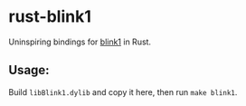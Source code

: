 # rust-blink1

Uninspiring bindings for [blink1](https://github.com/todbot/blink1) in Rust.

## Usage:

Build `libBlink1.dylib` and copy it here, then run `make blink1`.
